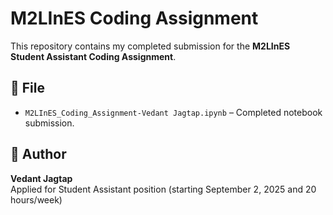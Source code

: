 # M2LInES Coding Assignment

This repository contains my completed submission for the **M2LInES Student Assistant Coding Assignment**.

## 📂 File
- `M2LInES_Coding_Assignment-Vedant Jagtap.ipynb` – Completed notebook submission.

## 🙋 Author
**Vedant Jagtap**  
Applied for Student Assistant position (starting September 2, 2025 and 20 hours/week)
